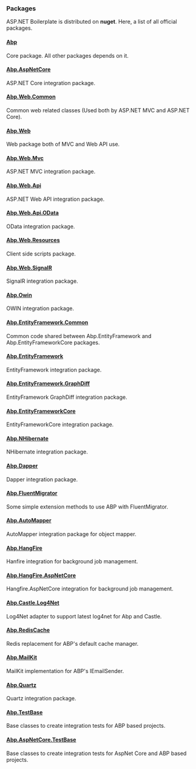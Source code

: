 ### Packages

ASP.NET Boilerplate is distributed on **nuget**. Here, a list of all
official packages.

#### [Abp](http://www.nuget.org/packages/Abp)

Core package. All other packages depends on it.

#### [Abp.AspNetCore](http://www.nuget.org/packages/Abp.AspNetCore)

ASP.NET Core integration package.

#### [Abp.Web.Common](http://www.nuget.org/packages/Abp.Web.Common)

Common web related classes (Used both by ASP.NET MVC and ASP.NET Core).

#### [Abp.Web](http://www.nuget.org/packages/Abp.Web)

Web package both of MVC and Web API use.

#### [Abp.Web.Mvc](http://www.nuget.org/packages/Abp.Web.Mvc)

ASP.NET MVC integration package.

#### [Abp.Web.Api](http://www.nuget.org/packages/Abp.Web.Api)

ASP.NET Web API integration package.

#### [Abp.Web.Api.OData](https://www.nuget.org/packages/Abp.Web.Api.OData)

OData integration package.

#### [Abp.Web.Resources](http://www.nuget.org/packages/Abp.Web.Resources)

Client side scripts package.

#### [Abp.Web.SignalR](http://www.nuget.org/packages/Abp.Web.SignalR)

SignalR integration package.

#### [Abp.Owin](http://www.nuget.org/packages/Abp.Owin)

OWIN integration package.

#### [Abp.EntityFramework.Common](http://www.nuget.org/packages/Abp.EntityFramework.Common)

Common code shared between Abp.EntityFramework and
Abp.EntityFrameworkCore packages.

#### [Abp.EntityFramework](http://www.nuget.org/packages/Abp.EntityFramework)

EntityFramework integration package.

#### [Abp.EntityFramework.GraphDiff](http://www.nuget.org/packages/Abp.EntityFramework.GraphDiff)

EntityFramework GraphDiff integration package.

#### [Abp.EntityFrameworkCore](http://www.nuget.org/packages/Abp.EntityFrameworkCore)

EntityFrameworkCore integration package.

#### [Abp.NHibernate](http://www.nuget.org/packages/Abp.NHibernate)

NHibernate integration package.

#### [Abp.Dapper](http://www.nuget.org/packages/Abp.Dapper)

Dapper integration package.

#### [Abp.FluentMigrator](http://www.nuget.org/packages/Abp.FluentMigrator)

Some simple extension methods to use ABP with FluentMigrator.

#### [Abp.AutoMapper](http://www.nuget.org/packages/Abp.AutoMapper)

AutoMapper integration package for object mapper.

#### [Abp.HangFire](http://www.nuget.org/packages/Abp.HangFire)

Hanfire integration for background job management.

#### [Abp.HangFire.AspNetCore](http://www.nuget.org/packages/Abp.HangFire.AspNetCore)

Hangfire.AspNetCore integration for background job management.

#### [Abp.Castle.Log4Net](http://www.nuget.org/packages/Abp.Castle.Log4Net)

Log4Net adapter to support latest log4net for Abp and Castle.

#### [Abp.RedisCache](https://www.nuget.org/packages/Abp.RedisCache)

Redis replacement for ABP's default cache manager.

#### [Abp.MailKit](https://www.nuget.org/packages/Abp.MailKit)

MailKit implementation for ABP's IEmailSender.

#### [Abp.Quartz](https://www.nuget.org/packages/Abp.Quartz)

Quartz integration package. 

#### [Abp.TestBase](http://www.nuget.org/packages/Abp.TestBase)

Base classes to create integration tests for ABP based projects.

#### [Abp.AspNetCore.TestBase](http://www.nuget.org/packages/Abp.AspNetCore.TestBase)

Base classes to create integration tests for AspNet Core and ABP based
projects.
